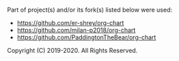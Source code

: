Part of project(s) and/or its fork(s) listed below were used:

 - https://github.com/er-shrey/org-chart
 - https://github.com/milan-p2018/org-chart
 - https://github.com/PaddingtonTheBear/org-chart

 Copyright (C) 2019-2020. All Rights Reserved.
